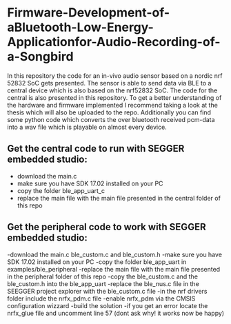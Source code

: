 # Firmware-Development-of-aBluetooth-Low-Energy-Applicationfor-Audio-Recording-of-a-Songbird
In this repository the code for an in-vivo audio sensor based on a nordic nrf 52832 SoC gets presented. The sensor is able to send data via BLE to a  central device which is also based on the nrf52832 SoC. The code for the central is also presented in this repository. 
To get a better understanding of the hardware and firmware implemented I recommend taking a look at the thesis which will also be uploaded to the repo.
Additionally you can find some python code which converts the over bluetooth received pcm-data into a wav file which is playable on almost every device.
## Get the  central code to run with SEGGER embedded studio:
- download the main.c 
- make sure you have SDK 17.02 installed on your PC
- copy the folder ble_app_uart_c 
- replace the main file with the main file presented in the central folder of this repo
## Get the peripheral code to work with SEGGER embedded studio:
-download the main.c ble_custom.c and ble_custom.h
-make sure you have SDK 17.02 installed on your PC
-copy the folder ble_app_uart in examples/ble_peripheral
-replace the main file with the main file presented in the peripheral folder of this repo
-copy the ble_custom.c and the ble_custom.h into the ble_app_uart
-replace the ble_nus.c file in the SEEGGER project explorer with the ble_custom.c file
-in the nrf drivers folder include the nrfx_pdm.c file
-enable nrfx_pdm via the CMSIS configuration wizzard 
-build the solution 
-if you get an error locate the nrfx_glue file and uncomment line 57 (dont ask why! it works now be happy)
